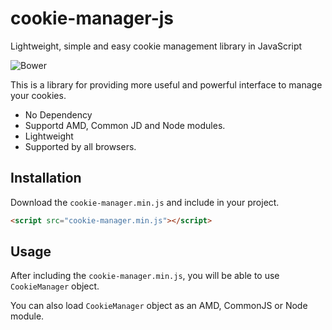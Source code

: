 # cookie-manager-js
Lightweight, simple and easy cookie management library in JavaScript

![Bower](https://img.shields.io/bower/l/MI)  

This is a library for providing more useful and powerful interface to manage your cookies.
- No Dependency
- Supportd AMD, Common JD and Node modules.
- Lightweight
- Supported by all browsers.


## Installation
Download the `cookie-manager.min.js` and include in your project.

```html
<script src="cookie-manager.min.js"></script>
```


## Usage
After including the `cookie-manager.min.js`, you will be able to use `CookieManager` object.

You can also load `CookieManager` object as an AMD, CommonJS or Node module.

